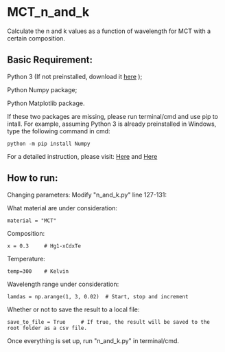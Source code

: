 # MCT_n_and_k
Calculate the n and k values as a function of wavelength for MCT with a certain composition. 

## Basic Requirement: 

Python 3 (If not preinstalled, download it [here](https://www.python.org/downloads/) ); 

Python Numpy package;

Python Matplotlib package. 

If these two packages are missing, please run terminal/cmd and use pip to intall. For example, assuming Python 3 is already preinstalled in Windows, type the following command in cmd: 

`python -m pip install Numpy`

For a detailed instruction, please visit: [Here](https://numpy.org/install/) and [Here](https://matplotlib.org/users/installing.html#installing)


## How to run: 
Changing parameters: Modify "n_and_k.py" line 127-131: 

What material are under consideration: 

`material = "MCT"`

Composition:

`x = 0.3     # Hg1-xCdxTe`

Temperature: 

`temp=300    # Kelvin`

Wavelength range under consideration: 

`lamdas = np.arange(1, 3, 0.02)  # Start, stop and increment`

Whether or not to save the result to a local file: 

`save_to_file = True     # If true, the result will be saved to the root folder as a csv file. `

Once everything is set up, run "n_and_k.py" in terminal/cmd.   
